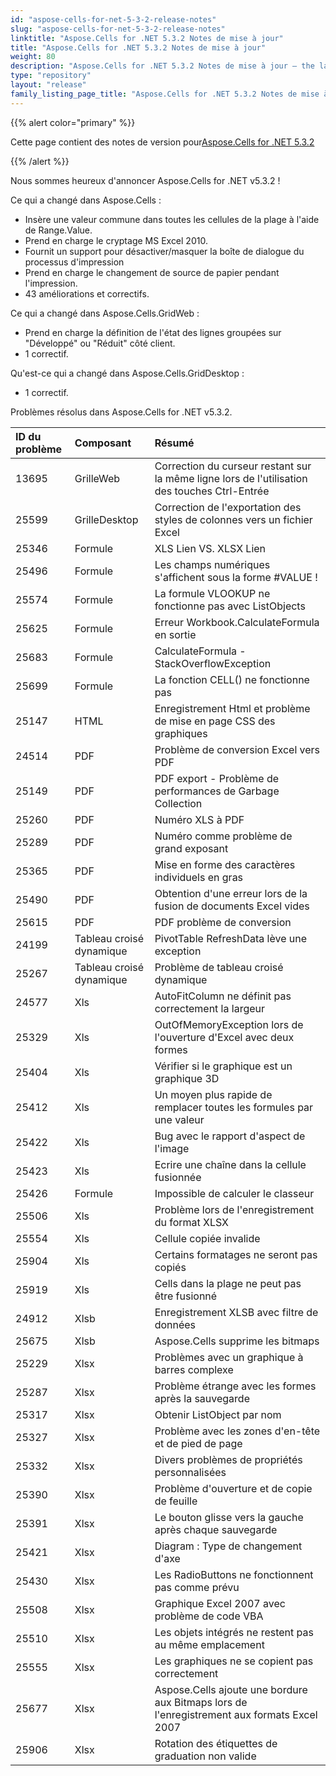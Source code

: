 ```yaml
---
id: "aspose-cells-for-net-5-3-2-release-notes"
slug: "aspose-cells-for-net-5-3-2-release-notes"
linktitle: "Aspose.Cells for .NET 5.3.2 Notes de mise à jour"
title: "Aspose.Cells for .NET 5.3.2 Notes de mise à jour"
weight: 80
description: "Aspose.Cells for .NET 5.3.2 Notes de mise à jour – the latest updates and fixes."
type: "repository"
layout: "release"
family_listing_page_title: "Aspose.Cells for .NET 5.3.2 Notes de mise à jour"
---
```

{{% alert color="primary" %}} 

 Cette page contient des notes de version pour[Aspose.Cells for .NET 5.3.2](https://releases.aspose.com/cells/net/new-releases/aspose.cells-for-.net-5.3.2/)

{{% /alert %}} 

 Nous sommes heureux d'annoncer Aspose.Cells for .NET v5.3.2 !

 Ce qui a changé dans Aspose.Cells :

- Insère une valeur commune dans toutes les cellules de la plage à l'aide de Range.Value.
- Prend en charge le cryptage MS Excel 2010.
- Fournit un support pour désactiver/masquer la boîte de dialogue du processus d'impression
- Prend en charge le changement de source de papier pendant l'impression.
- 43 améliorations et correctifs.

 Ce qui a changé dans Aspose.Cells.GridWeb :

- Prend en charge la définition de l'état des lignes groupées sur "Développé" ou "Réduit" côté client.
- 1 correctif.



 Qu'est-ce qui a changé dans Aspose.Cells.GridDesktop :

- 1 correctif.

 Problèmes résolus dans Aspose.Cells for .NET v5.3.2.

|**ID du problème** |**Composant** |**Résumé** |
|:- |:- |:- |
|13695 | GrilleWeb| Correction du curseur restant sur la même ligne lors de l'utilisation des touches Ctrl-Entrée|
|25599 | GrilleDesktop| Correction de l'exportation des styles de colonnes vers un fichier Excel|
|25346 | Formule| XLS Lien VS. XLSX Lien|
|25496 | Formule| Les champs numériques s'affichent sous la forme #VALUE !|
|25574 | Formule| La formule VLOOKUP ne fonctionne pas avec ListObjects|
|25625 | Formule| Erreur Workbook.CalculateFormula en sortie|
|25683 | Formule| CalculateFormula - StackOverflowException|
|25699 | Formule| La fonction CELL() ne fonctionne pas|
|25147 | HTML| Enregistrement Html et problème de mise en page CSS des graphiques|
|24514 | PDF| Problème de conversion Excel vers PDF|
|25149 | PDF| PDF export - Problème de performances de Garbage Collection|
|25260 | PDF| Numéro XLS à PDF|
|25289 | PDF| Numéro comme problème de grand exposant|
|25365 | PDF| Mise en forme des caractères individuels en gras|
|25490 | PDF| Obtention d'une erreur lors de la fusion de documents Excel vides|
|25615 | PDF| PDF problème de conversion|
|24199 | Tableau croisé dynamique| PivotTable RefreshData lève une exception|
|25267 | Tableau croisé dynamique|Problème de tableau croisé dynamique|
|24577 | Xls| AutoFitColumn ne définit pas correctement la largeur|
|25329 | Xls| OutOfMemoryException lors de l'ouverture d'Excel avec deux formes|
|25404 | Xls| Vérifier si le graphique est un graphique 3D|
|25412 | Xls| Un moyen plus rapide de remplacer toutes les formules par une valeur|
|25422 | Xls| Bug avec le rapport d'aspect de l'image|
|25423 | Xls| Ecrire une chaîne dans la cellule fusionnée|
|25426 | Formule| Impossible de calculer le classeur|
|25506 | Xls| Problème lors de l'enregistrement du format XLSX|
|25554 | Xls| Cellule copiée invalide|
|25904 | Xls| Certains formatages ne seront pas copiés|
|25919 | Xls| Cells dans la plage ne peut pas être fusionné|
|24912 | Xlsb| Enregistrement XLSB avec filtre de données|
|25675 | Xlsb| Aspose.Cells supprime les bitmaps|
|25229 | Xlsx| Problèmes avec un graphique à barres complexe|
|25287 | Xlsx| Problème étrange avec les formes après la sauvegarde|
|25317 | Xlsx| Obtenir ListObject par nom|
|25327 | Xlsx| Problème avec les zones d'en-tête et de pied de page|
|25332 | Xlsx| Divers problèmes de propriétés personnalisées|
|25390 | Xlsx| Problème d'ouverture et de copie de feuille|
|25391 | Xlsx| Le bouton glisse vers la gauche après chaque sauvegarde|
|25421 | Xlsx| Diagram : Type de changement d'axe|
|25430 | Xlsx| Les RadioButtons ne fonctionnent pas comme prévu|
|25508 | Xlsx| Graphique Excel 2007 avec problème de code VBA|
|25510 | Xlsx|Les objets intégrés ne restent pas au même emplacement|
|25555 | Xlsx| Les graphiques ne se copient pas correctement|
|25677 | Xlsx| Aspose.Cells ajoute une bordure aux Bitmaps lors de l'enregistrement aux formats Excel 2007|
|25906 | Xlsx| Rotation des étiquettes de graduation non valide|

